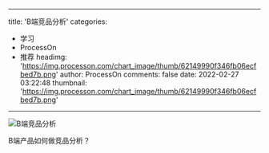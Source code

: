 
---
title: 'B端竞品分析'
categories: 
 - 学习
 - ProcessOn
 - 推荐
headimg: 'https://img.processon.com/chart_image/thumb/62149990f346fb06ecfbed7b.png'
author: ProcessOn
comments: false
date: 2022-02-27 03:22:48
thumbnail: 'https://img.processon.com/chart_image/thumb/62149990f346fb06ecfbed7b.png'
---

<div>   
<img class="thumb" alt="B端竞品分析" src="https://img.processon.com/chart_image/thumb/62149990f346fb06ecfbed7b.png" referrerpolicy="no-referrer">
<p>B端产品如何做竞品分析？</p>  
</div>
            